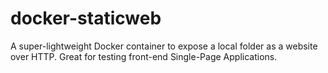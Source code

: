# docker-staticweb
A super-lightweight Docker container to expose a local folder as a website over HTTP. Great for testing front-end Single-Page Applications.
